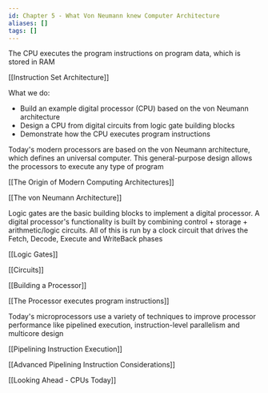 ```yaml
---
id: Chapter 5 - What Von Neumann knew Computer Architecture
aliases: []
tags: []
---
```


The CPU executes the program instructions on program data, which is stored in RAM

[[Instruction Set Architecture]]

What we do:
- Build an example digital processor (CPU) based on the von Neumann architecture
- Design a CPU from digital circuits from logic gate building blocks
- Demonstrate how the CPU executes program instructions

Today's modern processors are based on the von Neumann architecture, which defines an universal computer. This general-purpose design allows the processors to execute any type of program

[[The Origin of Modern Computing Architectures]]

[[The von Neumann Architecture]]

Logic gates are the basic building blocks to implement a digital processor. A digital processor's functionality is built by combining control + storage + arithmetic/logic circuits. All of this is run by a clock circuit that drives the Fetch, Decode, Execute and WriteBack phases

[[Logic Gates]]

[[Circuits]]

[[Building a Processor]]

[[The Processor executes program instructions]]

Today's microprocessors use a variety of techniques to improve processor performance like pipelined execution, instruction-level parallelism and multicore design

[[Pipelining Instruction Execution]]

[[Advanced Pipelining Instruction Considerations]]

[[Looking Ahead - CPUs Today]]